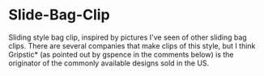 # Slide-Bag-Clip
Sliding style bag clip, inspired by pictures I've seen of other sliding bag clips.  There are several companies that make clips of this style, but I think Gripstic* (as pointed out by gspence in the comments below) is the originator of the commonly available designs sold in the US.
